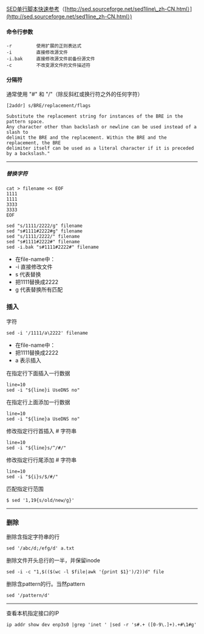 [SED单行脚本快速参考](http://sed.sourceforge.net/sed1line_zh-CN.html)（[http://sed.sourceforge.net/sed1line\_zh-CN.html）](http://sed.sourceforge.net/sed1line_zh-CN.html）)

#### 命令行参数

```
-r         使用扩展的正则表达式
-i         直接修改源文件
-i.bak     直接修改源文件前备份源文件
-c         不改变源文件的文件描述符
```

#### 分隔符

通常使用 "\#" 和 "/"（除反斜杠或换行符之外的任何字符）

```
[2addr] s/BRE/replacement/flags

Substitute the replacement string for instances of the BRE in the pattern space. 
Any character other than backslash or newline can be used instead of a slash to 
delimit the BRE and the replacement. Within the BRE and the replacement, the BRE 
delimiter itself can be used as a literal character if it is preceded by a backslash."
```

---

##### 替换字符

```
cat > filename << EOF
1111
1111
3333
3333
EOF

sed "s/1111/2222/g" filename
sed "s#1111#2222#g" filename
sed "s/1111/2222/" filename
sed "s#1111#2222#" filename
sed -i.bak "s#1111#2222#" filename
```

* 在file-name中：
* -i 直接修改文件
* s 代表替换
* 把1111替换成2222
* g 代表替换所有匹配

### 插入

字符

```
sed -i '/1111/a\2222' filename
```

* 在file-name中：
* 把1111替换成2222
* a 表示插入

在指定行下面插入一行数据

```
line=10
sed -i "${line}i UseDNS no"
```

在指定行上面添加一行数据

```
line=10
sed -i "${line}a UseDNS no"
```

修改指定行行首插入 \# 字符串

```
line=10
sed -i "${line}s/^/#/"
```

修改指定行行尾添加 \# 字符串

```
line=10
sed -i "${i}s/$/#/"
```

匹配指定行范围

```
$ sed '1,19{s/old/new/g}'
```

---

### 删除

删除含指定字符串的行

```
sed '/abc/d;/efg/d' a.txt
```

删除文件开头总行的一半，并保留inode

```
sed -i -c "1,$(($(wc -l $file|awk '{print $1}')/2))d" file
```

删除含pattern的行。当然pattern

```
sed '/pattern/d'
```

---

查看本机指定接口的IP

```
ip addr show dev enp3s0 |grep 'inet ' |sed -r 's#.+ ([0-9\.]+).+#\1#g'
```



